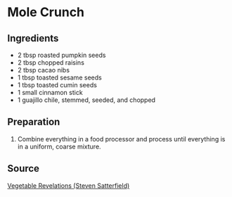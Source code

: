 # Mole Crunch

## Ingredients

- 2 tbsp roasted pumpkin seeds
- 2 tbsp chopped raisins
- 2 tbsp cacao nibs
- 1 tbsp toasted sesame seeds
- 1 tbsp toasted cumin seeds
- 1 small cinnamon stick
- 1 guajillo chile, stemmed, seeded, and chopped

## Preparation

1. Combine everything in a food processor and process until everything is in a uniform, coarse mixture.

## Source

[Vegetable Revelations (Steven Satterfield)](https://www.harpercollins.com/products/vegetable-revelations-steven-satterfield?variant=40650167189538)